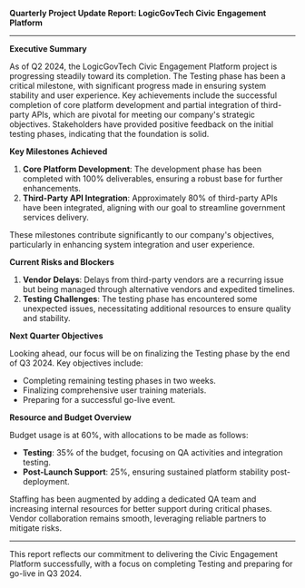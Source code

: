 

**Quarterly Project Update Report: LogicGovTech Civic Engagement Platform**

---

**Executive Summary**

As of Q2 2024, the LogicGovTech Civic Engagement Platform project is progressing steadily toward its completion. The Testing phase has been a critical milestone, with significant progress made in ensuring system stability and user experience. Key achievements include the successful completion of core platform development and partial integration of third-party APIs, which are pivotal for meeting our company's strategic objectives. Stakeholders have provided positive feedback on the initial testing phases, indicating that the foundation is solid.

**Key Milestones Achieved**

1. **Core Platform Development**: The development phase has been completed with 100% deliverables, ensuring a robust base for further enhancements.
2. **Third-Party API Integration**: Approximately 80% of third-party APIs have been integrated, aligning with our goal to streamline government services delivery.

These milestones contribute significantly to our company's objectives, particularly in enhancing system integration and user experience.

**Current Risks and Blockers**

1. **Vendor Delays**: Delays from third-party vendors are a recurring issue but being managed through alternative vendors and expedited timelines.
2. **Testing Challenges**: The testing phase has encountered some unexpected issues, necessitating additional resources to ensure quality and stability.

**Next Quarter Objectives**

Looking ahead, our focus will be on finalizing the Testing phase by the end of Q3 2024. Key objectives include:
- Completing remaining testing phases in two weeks.
- Finalizing comprehensive user training materials.
- Preparing for a successful go-live event.

**Resource and Budget Overview**

Budget usage is at 60%, with allocations to be made as follows:
- **Testing**: 35% of the budget, focusing on QA activities and integration testing.
- **Post-Launch Support**: 25%, ensuring sustained platform stability post-deployment.

Staffing has been augmented by adding a dedicated QA team and increasing internal resources for better support during critical phases. Vendor collaboration remains smooth, leveraging reliable partners to mitigate risks.

---

This report reflects our commitment to delivering the Civic Engagement Platform successfully, with a focus on completing Testing and preparing for go-live in Q3 2024.